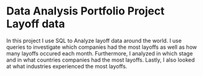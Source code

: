 # Data Analysis Portfolio Project Layoff data
In this project I use SQL to Analyze layoff data around the world. I use queries to investigate which companies had the most layoffs as well as how many layoffs occured each month. Furthermore, I analyzed in which stage and in what countries companies had the most layoffs. Lastly, I also looked at what industries experienced the most layoffs. 

